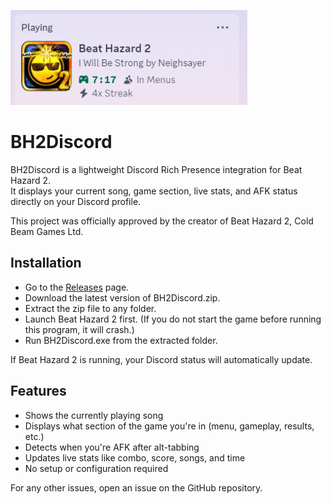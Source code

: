 ![Preview](Image.png)

# BH2Discord

BH2Discord is a lightweight Discord Rich Presence integration for Beat Hazard 2.  
It displays your current song, game section, live stats, and AFK status directly on your Discord profile.

This project was officially approved by the creator of Beat Hazard 2, Cold Beam Games Ltd.

## Installation

- Go to the [Releases](https://github.com/Mayo525/BH2Discord/releases) page.
- Download the latest version of BH2Discord.zip.
- Extract the zip file to any folder.
- Launch Beat Hazard 2 first. (If you do not start the game before running this program, it will crash.)
- Run BH2Discord.exe from the extracted folder.

If Beat Hazard 2 is running, your Discord status will automatically update.

## Features

- Shows the currently playing song  
- Displays what section of the game you're in (menu, gameplay, results, etc.)  
- Detects when you're AFK after alt-tabbing  
- Updates live stats like combo, score, songs, and time  
- No setup or configuration required  

For any other issues, open an issue on the GitHub repository.
